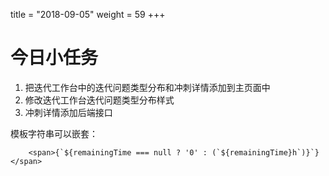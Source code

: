 title = "2018-09-05"
weight = 59
+++

# 今日小任务  

1. 把迭代工作台中的迭代问题类型分布和冲刺详情添加到主页面中
2. 修改迭代工作台迭代问题类型分布样式
3. 冲刺详情添加后端接口

模板字符串可以嵌套：

        <span>{`${remainingTime === null ? '0' : (`${remainingTime}h`)}`}</span>
